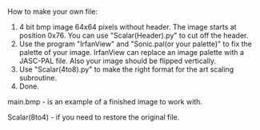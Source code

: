 How to make your own file:

1. 4 bit bmp image 64x64 pixels without header. The image starts at position 0x76. You can use "Scalar(Header).py" to cut off the header.
2. Use the program "IrfanView" and "Sonic.pal(or your palette)" to fix the palette of your image. IrfanView can replace an image palette with a JASC-PAL file. Also your image should be flipped vertically.
3. Use "Scalar(4to8).py" to make the right format for the art scaling subroutine.
4. Done.


main.bmp - is an example of a finished image to work with.

Scalar(8to4) - if you need to restore the original file.